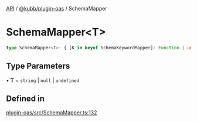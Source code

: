 [API](../../../packages.md) / [@kubb/plugin-oas](../index.md) / SchemaMapper

# SchemaMapper\<T\>

```ts
type SchemaMapper<T>: { [K in keyof SchemaKeywordMapper]: Function | undefined };
```

## Type Parameters

• **T** = `string` \| `null` \| `undefined`

## Defined in

[plugin-oas/src/SchemaMapper.ts:132](https://github.com/kubb-project/kubb/blob/7f30045af96d8c89b6cda0a30f7535f095a0cb45/packages/plugin-oas/src/SchemaMapper.ts#L132)
